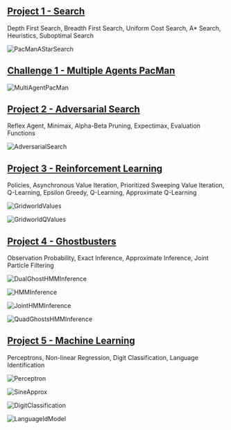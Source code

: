 ## [Project 1 - Search](https://github.com/JustinAWei/aima/tree/master/SearchProblems)
Depth First Search, Breadth First Search, Uniform Cost Search, A* Search, Heuristics, Suboptimal Search

[PacManAStarSearch]: https://github.com/JustinAWei/aima/blob/master/media/PacManAStarSearch.png "PacManAStarSearch"
![][PacManAStarSearch]

## [Challenge 1 - Multiple Agents PacMan](https://github.com/JustinAWei/aima/tree/master/MultiPacmanChallenge)
[MultiAgentPacMan]: https://github.com/JustinAWei/aima/blob/master/media/MultiAgentPacMan.png "MultiAgentPacMan"
![][MultiAgentPacMan]


## [Project 2 - Adversarial Search](https://github.com/JustinAWei/aima/tree/master/AdversarialSearch)
Reflex Agent, Minimax, Alpha-Beta Pruning, Expectimax, Evaluation Functions

[AdversarialSearch]: https://github.com/JustinAWei/aima/blob/master/media/AdversarialSearch.png "AdversarialSearch"
![][AdversarialSearch]


## [Project 3 - Reinforcement Learning](https://github.com/JustinAWei/aima/tree/master/ReinforcementLearning)
Policies, Asynchronous Value Iteration, Prioritized Sweeping Value Iteration, Q-Learning, Epsilon Greedy, Q-Learning, Approximate Q-Learning

[GridworldValues]: https://github.com/JustinAWei/aima/blob/master/media/GridworldValues.png "GridworldValues"
![][GridworldValues]

[GridworldQValues]: https://github.com/JustinAWei/aima/blob/master/media/GridworldQValues.png "GridworldQValues"
![][GridworldQValues]

## [Project 4 - Ghostbusters](https://github.com/JustinAWei/aima/tree/master/HiddenMarkovModels)
Observation Probability, Exact Inference, Approximate Inference, Joint Particle Filtering

[DualGhostHMMInference]: https://github.com/JustinAWei/aima/blob/master/media/DualGhostHMMInference.png "DualGhostHMMInference"
![][DualGhostHMMInference]

[HMMInference]: https://github.com/JustinAWei/aima/blob/master/media/HMMInference.png "HMMInference"
![][HMMInference]

[JointHMMInference]: https://github.com/JustinAWei/aima/blob/master/media/JointHMMInference.png "JointHMMInference"
![][JointHMMInference]

[QuadGhostsHMMInference]: https://github.com/JustinAWei/aima/blob/master/media/QuadGhostsHMMInference.png "QuadGhostsHMMInference"
![][QuadGhostsHMMInference]


## [Project 5 - Machine Learning](https://github.com/JustinAWei/aima/tree/master/MachineLearning)
Perceptrons, Non-linear Regression, Digit Classification, Language Identification

[Perceptron]: https://github.com/JustinAWei/aima/blob/master/media/Perceptron.png "Perceptron"
![][Perceptron]

[SineApprox]: https://github.com/JustinAWei/aima/blob/master/media/SineApprox.png "SineApprox"
![][SineApprox]

[DigitClassification]: https://github.com/JustinAWei/aima/blob/master/media/DigitClassification.png "DigitClassification"
![][DigitClassification]

[LanguageIdModel]: https://github.com/JustinAWei/aima/blob/master/media/LanguageIdModel.png "LanguageIdModel"
![][LanguageIdModel]
